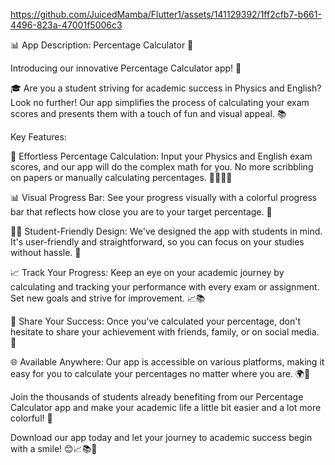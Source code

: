 





https://github.com/JuicedMamba/Flutter1/assets/141129392/1ff2cfb7-b661-4496-823a-47001f5006c3






📊 App Description: Percentage Calculator 🧮

Introducing our innovative Percentage Calculator app! 🚀

🎓 Are you a student striving for academic success in Physics and English? Look no further! Our app simplifies the process of calculating your exam scores and presents them with a touch of fun and visual appeal. 📚

Key Features:

🔢 Effortless Percentage Calculation: Input your Physics and English exam scores, and our app will do the complex math for you. No more scribbling on papers or manually calculating percentages. 📝➕📝➗

📊 Visual Progress Bar: See your progress visually with a colorful progress bar that reflects how close you are to your target percentage. 🌈

👨‍🎓 Student-Friendly Design: We've designed the app with students in mind. It's user-friendly and straightforward, so you can focus on your studies without hassle. 🎯

📈 Track Your Progress: Keep an eye on your academic journey by calculating and tracking your performance with every exam or assignment. Set new goals and strive for improvement. 📈📚

📢 Share Your Success: Once you've calculated your percentage, don't hesitate to share your achievement with friends, family, or on social media. 📣

🌐 Available Anywhere: Our app is accessible on various platforms, making it easy for you to calculate your percentages no matter where you are. 🌍📲

Join the thousands of students already benefiting from our Percentage Calculator app and make your academic life a little bit easier and a lot more colorful! 🌟

Download our app today and let your journey to academic success begin with a smile! 😊📈📚🎉





